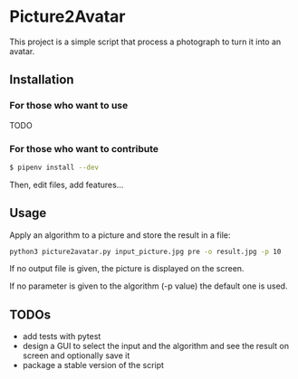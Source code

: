 # Picture2Avatar

This project is a simple script that process a
photograph to turn it into an avatar.

## Installation

### For those who want to use

TODO

### For those who want to contribute

```sh
$ pipenv install --dev
```

Then, edit files, add features...

## Usage

Apply an algorithm to a picture and store the result in a file:

```sh
python3 picture2avatar.py input_picture.jpg pre -o result.jpg -p 10
```

If no output file is given, the picture is displayed on the screen.

If no parameter is given to the algorithm (-p value) the default one is used.

## TODOs

* add tests with pytest
* design a GUI to select the input and the algorithm and see
the result on screen and optionally save it
* package a stable version of the script
